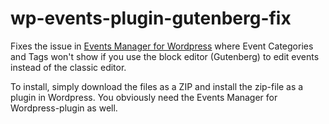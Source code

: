 # wp-events-plugin-gutenberg-fix
Fixes the issue in [Events Manager for Wordpress](https://wordpress.org/plugins/events-manager/) where Event Categories and Tags won't show if you use the block editor (Gutenberg) to edit events instead of the classic editor. 

To install, simply download the files as a ZIP and install the zip-file as a plugin in Wordpress. You obviously need the Events Manager for Wordpress-plugin as well. 

